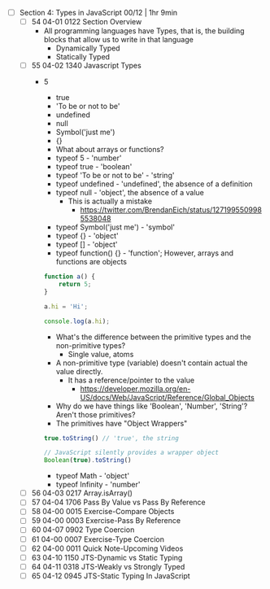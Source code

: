 - [ ] Section 4: Types in JavaScript 00/12 | 1hr 9min
	- [ ] 54 04-01 0122 Section Overview
	  - All programming languages have Types, that is, the building blocks that allow us to write in that language
	    - Dynamically Typed
	    - Statically Typed
	- [ ] 55 04-02 1340 Javascript Types
	  - 5
		- true
		- 'To be or not to be'
		- undefined
		- null
		- Symbol('just me')
		- {}
		- What about arrays or functions?
		- typeof 5 - 'number'
		- typeof true - 'boolean'
		- typeof 'To be or not to be' - 'string'
		- typeof undefined - 'undefined', the absence of a definition
		- typeof null - 'object', the absence of a value
		  - This is actually a mistake
			- https://twitter.com/BrendanEich/status/1271995509985538048
		- typeof Symbol('just me') - 'symbol'
		- typeof {} - 'object'
		- typeof [] - 'object'
		- typeof function() {} - 'function'; However, arrays and functions are objects

		```javascript
		function a() {
			return 5;
		}

		a.hi = 'Hi';

		console.log(a.hi);
		```

		- What's the difference between the primitive types and the non-primitive types?
		  - Single value, atoms
		- A non-primitive type (variable) doesn't contain actual the value directly.
		  - It has a reference/pointer to the value
			- https://developer.mozilla.org/en-US/docs/Web/JavaScript/Reference/Global_Objects
		- Why do we have things like 'Boolean', 'Number', 'String'? Aren't those primitives?
		- The primitives have "Object Wrappers"

		```javascript
		true.toString() // 'true', the string

		// JavaScript silently provides a wrapper object
		Boolean(true).toString()
		```

		- typeof Math - 'object'
		- typeof Infinity - 'number'
	- [ ] 56 04-03 0217 Array.isArray()
	- [ ] 57 04-04 1706 Pass By Value vs Pass By Reference
	- [ ] 58 04-00 0015 Exercise-Compare Objects
	- [ ] 59 04-00 0003 Exercise-Pass By Reference
	- [ ] 60 04-07 0902 Type Coercion
	- [ ] 61 04-00 0007 Exercise-Type Coercion
	- [ ] 62 04-00 0011 Quick Note-Upcoming Videos
	- [ ] 63 04-10 1150 JTS-Dynamic vs Static Typing
	- [ ] 64 04-11 0318 JTS-Weakly vs Strongly Typed
	- [ ] 65 04-12 0945 JTS-Static Typing In JavaScript